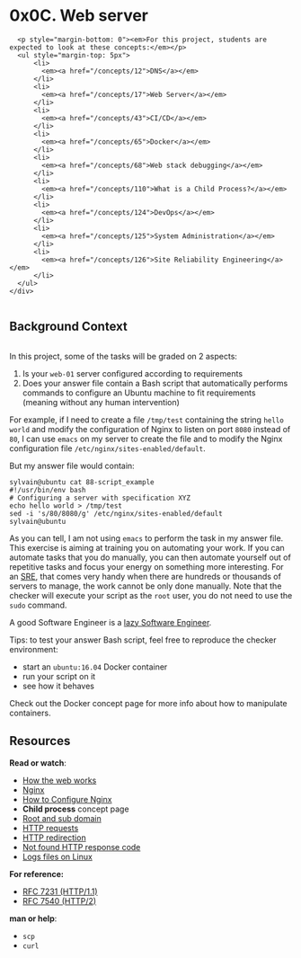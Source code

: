 <h1 class="gap">0x0C. Web server</h1>

      <p style="margin-bottom: 0"><em>For this project, students are expected to look at these concepts:</em></p>
      <ul style="margin-top: 5px">
          <li>
            <em><a href="/concepts/12">DNS</a></em>
          </li>
          <li>
            <em><a href="/concepts/17">Web Server</a></em>
          </li>
          <li>
            <em><a href="/concepts/43">CI/CD</a></em>
          </li>
          <li>
            <em><a href="/concepts/65">Docker</a></em>
          </li>
          <li>
            <em><a href="/concepts/68">Web stack debugging</a></em>
          </li>
          <li>
            <em><a href="/concepts/110">What is a Child Process?</a></em>
          </li>
          <li>
            <em><a href="/concepts/124">DevOps</a></em>
          </li>
          <li>
            <em><a href="/concepts/125">System Administration</a></em>
          </li>
          <li>
            <em><a href="/concepts/126">Site Reliability Engineering</a></em>
          </li>
      </ul>
    </div>

  <article id="description" class="gap formatted-content">
    <p><img src="https://s3.amazonaws.com/intranet-projects-files/holbertonschool-sysadmin_devops/266/8Gu52Qv.png" alt="" style="" /></p>

<h2>Background Context</h2>

<p><a href="https://www.youtube.com/watch?v=AZg4uJkEa-4&feature=youtu.be&hd=1" target="_blank"><img src="https://s3.amazonaws.com/intranet-projects-files/holbertonschool-sysadmin_devops/266/Screenshot+2017-07-06+19.24.05.png" alt="" style="" /></a></p>

<p>In this project, some of the tasks will be graded on 2 aspects:</p>

<ol>
<li>Is your <code>web-01</code> server configured according to requirements</li>
<li>Does your answer file contain a Bash script that automatically performs commands to configure an Ubuntu machine to fit requirements (meaning without any human intervention)</li>
</ol>

<p>For example, if I need to create a file <code>/tmp/test</code> containing the string <code>hello world</code> and modify the configuration of Nginx to listen on port <code>8080</code> instead of <code>80</code>, I can use <code>emacs</code> on my server to create the file and to modify the Nginx configuration file <code>/etc/nginx/sites-enabled/default</code>.</p>

<p>But my answer file would contain:</p>

<pre><code>sylvain@ubuntu cat 88-script_example
#!/usr/bin/env bash
# Configuring a server with specification XYZ
echo hello world &gt; /tmp/test
sed -i &#39;s/80/8080/g&#39; /etc/nginx/sites-enabled/default
sylvain@ubuntu
</code></pre>

<p>As you can tell, I am not using <code>emacs</code> to perform the task in my answer file. This exercise is aiming at training you on automating your work. If you can automate tasks that you do manually, you can then automate yourself out of repetitive tasks and focus your energy on something more interesting. For an <a href="/rltoken/Hjv9yJQtW6X7VRa2ByMeEg" title="SRE" target="_blank">SRE</a>, that comes very handy when there are hundreds or thousands of servers to manage, the work cannot be only done manually. Note that the checker will execute your script as the <code>root</code> user, you do not need to use the <code>sudo</code> command.</p>

<p>A good Software Engineer is a <a href="/rltoken/y1MX-uAX-0a4bgXfH3uweQ" title="lazy Software Engineer" target="_blank">lazy Software Engineer</a>.
<img src="https://s3.amazonaws.com/intranet-projects-files/holbertonschool-sysadmin_devops/266/82VsYEC.jpg" alt="" style="" /></p>

<p>Tips: to test your answer Bash script, feel free to reproduce the checker environment: </p>

<ul>
<li>start an <code>ubuntu:16.04</code> Docker container</li>
<li>run your script on it</li>
<li>see how it behaves</li>
</ul>

<p>Check out the Docker concept page for more info about how to manipulate containers.</p>

<h2>Resources</h2>

<p><strong>Read or watch</strong>:</p>

<ul>
<li><a href="/rltoken/4tRRzyyETAySzU-bgNGLSw" title="How the web works" target="_blank">How the web works</a> </li>
<li><a href="/rltoken/H9OfhUnBDdxV-QQnIucMlA" title="Nginx" target="_blank">Nginx</a> </li>
<li><a href="/rltoken/wePwmjbJDgJZO7YPvffWxQ" title="How to Configure Nginx" target="_blank">How to Configure Nginx</a></li>
<li><strong>Child process</strong> concept page</li>
<li><a href="/rltoken/qkpso3mgcpv3tPUhBrZBOA" title="Root and sub domain" target="_blank">Root and sub domain</a> </li>
<li><a href="/rltoken/C9s3U62JbiOAvn9WCoxKsA" title="HTTP requests" target="_blank">HTTP requests</a> </li>
<li><a href="/rltoken/kI4vRQ6vc45Wfbdo3UD8Lw" title="HTTP redirection" target="_blank">HTTP redirection</a> </li>
<li><a href="/rltoken/5UvC588x2hZR7dm6eRFPoQ" title="Not found HTTP response code" target="_blank">Not found HTTP response code</a> </li>
<li><a href="/rltoken/bkqQ72HZVAV65G8nB503Pw" title="Logs files on Linux" target="_blank">Logs files on Linux</a> </li>
</ul>

<p><strong>For reference:</strong></p>

<ul>
<li><a href="/rltoken/gdZet6dJ30MzaeoucXCfRA" title="RFC 7231 (HTTP/1.1)" target="_blank">RFC 7231 (HTTP/1.1)</a></li>
<li><a href="/rltoken/EWo6KcJSfShUKLPqzeiXqQ" title="RFC 7540 (HTTP/2)" target="_blank">RFC 7540 (HTTP/2)</a></li>
</ul>

<p><strong>man or help</strong>: </p>

<ul>
<li><code>scp</code></li>
<li><code>curl</code></li>
</ul>